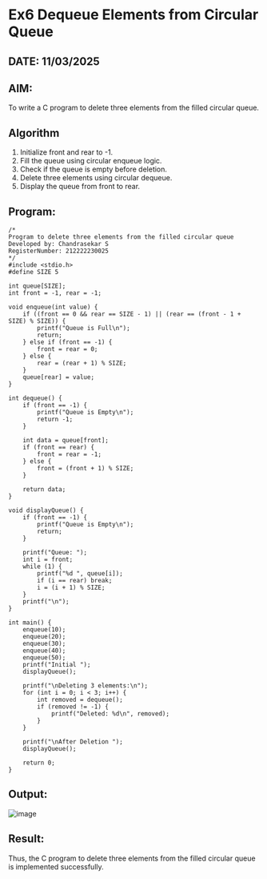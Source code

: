 # Ex6 Dequeue Elements from Circular Queue
## DATE: 11/03/2025
## AIM:
To write a C program to delete three elements from the filled circular queue.

## Algorithm
1. Initialize front and rear to -1.
2. Fill the queue using circular enqueue logic.
3. Check if the queue is empty before deletion.
4. Delete three elements using circular dequeue. 
5. Display the queue from front to rear.
  

## Program:
```
/*
Program to delete three elements from the filled circular queue
Developed by: Chandrasekar S
RegisterNumber: 212222230025
*/
#include <stdio.h>
#define SIZE 5

int queue[SIZE];
int front = -1, rear = -1;

void enqueue(int value) {
    if ((front == 0 && rear == SIZE - 1) || (rear == (front - 1 + SIZE) % SIZE)) {
        printf("Queue is Full\n");
        return;
    } else if (front == -1) {
        front = rear = 0;
    } else {
        rear = (rear + 1) % SIZE;
    }
    queue[rear] = value;
}

int dequeue() {
    if (front == -1) {
        printf("Queue is Empty\n");
        return -1;
    }

    int data = queue[front];
    if (front == rear) {
        front = rear = -1;  
    } else {
        front = (front + 1) % SIZE;
    }

    return data;
}

void displayQueue() {
    if (front == -1) {
        printf("Queue is Empty\n");
        return;
    }

    printf("Queue: ");
    int i = front;
    while (1) {
        printf("%d ", queue[i]);
        if (i == rear) break;
        i = (i + 1) % SIZE;
    }
    printf("\n");
}

int main() {
    enqueue(10);
    enqueue(20);
    enqueue(30);
    enqueue(40);
    enqueue(50);
    printf("Initial ");
    displayQueue();

    printf("\nDeleting 3 elements:\n");
    for (int i = 0; i < 3; i++) {
        int removed = dequeue();
        if (removed != -1) {
            printf("Deleted: %d\n", removed);
        }
    }

    printf("\nAfter Deletion ");
    displayQueue();

    return 0;
}
```

## Output:

![image](https://github.com/user-attachments/assets/ad7ee58a-1ee6-434c-aa3f-a799bcae86c9)

## Result:
Thus, the C program to delete three elements from the filled circular queue is implemented successfully.
